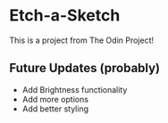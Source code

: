 # Etch-a-Sketch

This is a project from The Odin Project!

## Future Updates (probably)

 - Add Brightness functionality
 - Add more options
 - Add better styling